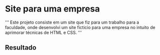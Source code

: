 # Site para uma empresa #

'''
Este projeto consiste em um site que fiz para um trabalho para a faculdade, onde desenvolvi um site ficticio para uma empresa no intuito de aprimorar técnicas de HTML e CSS.
'''

## Resultado ##
